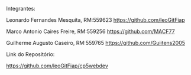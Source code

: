 Integrantes:

Leonardo Fernandes Mesquita, RM:559623
https://github.com/leoGitFiap

Marco Antonio Caires Freire, RM:559256
https://github.com/MACF77

Guilherme Augusto Caseiro, RM:559765
https://github.com/Guiitens2005



Link do Repositório:

https://github.com/leoGitFiap/cp5webdev